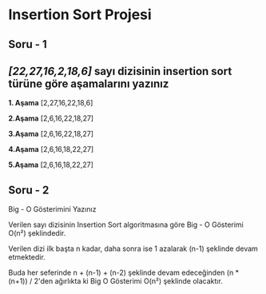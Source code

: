 # Insertion Sort Projesi
## Soru - 1
*[22,27,16,2,18,6]* sayı dizisinin insertion sort türüne göre aşamalarını yazınız
---
**1. Aşama**
[2,27,16,22,18,6]

**2.Aşama**
[2,6,16,22,18,27]

**3.Aşama**
[2,6,16,22,18,27]

**4.Aşama**
[2,6,16,18,22,27]

**5.Aşama**
[2,6,16,18,22,27]


## Soru - 2
Big - O Gösterimini Yazınız

Verilen sayı dizisinin Insertion Sort algoritmasına göre Big - O Gösterimi O(n²) şeklindedir.

Verilen dizi ilk başta n kadar, daha sonra ise 1 azalarak (n-1) şeklinde devam etmektedir.

Buda her seferinde n + (n-1) + (n-2) şeklinde devam edeceğinden (n * (n+1)) / 2'den ağırlıkta ki
Big O Gösterimi O(n²) şeklinde olacaktır.